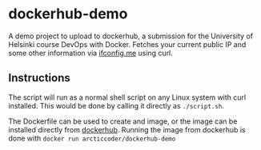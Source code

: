 # dockerhub-demo
A demo project to upload to dockerhub, a submission for the University of Helsinki course DevOps with Docker. Fetches your current public IP and some other information via [ifconfig.me](https://ifconfig.me/) using curl.

## Instructions
The script will run as a normal shell script on any Linux system with curl installed. This would be done by calling it directly as `./script.sh`.

The Dockerfile can be used to create and image, or the image can be installed directly from [dockerhub](https://hub.docker.com/r/arcticcoder/dockerhub-demo). Running the image from dockerhub is done with `docker run arcticcoder/dockerhub-demo`
